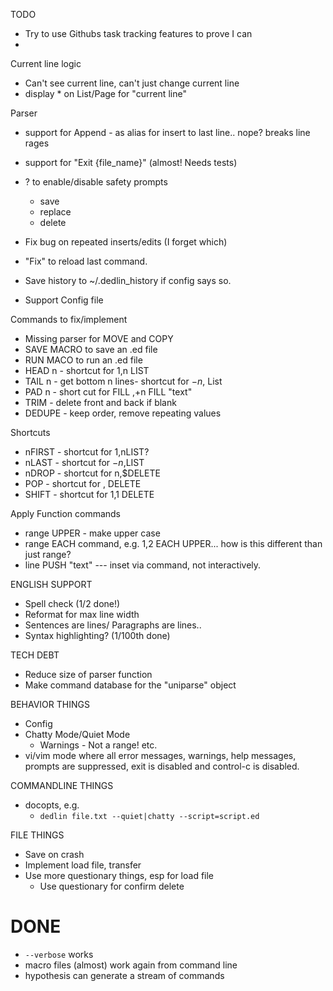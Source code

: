 TODO
- Try to use Githubs task tracking features to prove I can
-

Current line logic
- Can't see current line, can't just change current line
- display * on List/Page for "current line"

Parser
- support for Append - as alias for insert to last line.. nope? breaks line rages
- support for "Exit {file_name}" (almost! Needs tests)

- ? to enable/disable safety prompts
  - save
  - replace
  - delete
- Fix bug on repeated inserts/edits (I forget which)
- "Fix" to reload last command.
- Save history to ~/.dedlin_history if config says so.
- Support Config file

Commands to fix/implement
- Missing parser for MOVE and COPY
- SAVE MACRO to save an .ed file
- RUN MACO to run an .ed file
- HEAD n - shortcut for 1,n LIST
- TAIL n - get bottom n lines- shortcut for $-n,$ List
- PAD n - short cut for FILL $,$+n FILL "text"
- TRIM - delete front and back if blank
- DEDUPE - keep order, remove repeating values

Shortcuts
- nFIRST - shortcut for 1,nLIST?
- nLAST - shortcut for $-n,$LIST
- nDROP - shortcut for n,$DELETE
- POP - shortcut for $,$ DELETE
- SHIFT - shortcut for 1,1 DELETE

Apply Function commands
- range UPPER - make upper case
- range EACH command, e.g. 1,2 EACH UPPER... how is this different than just range?
- line PUSH "text" --- inset via command, not interactively.

ENGLISH SUPPORT
- Spell check (1/2 done!)
- Reformat for max line width
- Sentences are lines/ Paragraphs are lines..
- Syntax highlighting? (1/100th done)

TECH DEBT
- Reduce size of parser function
- Make command database for the "uniparse" object

BEHAVIOR THINGS
- Config
- Chatty Mode/Quiet Mode
  - Warnings - Not a range! etc.
- vi/vim mode where all error messages, warnings, help messages, prompts are suppressed,
exit is disabled and control-c is disabled.

COMMANDLINE THINGS
- docopts, e.g.
  - `dedlin file.txt --quiet|chatty --script=script.ed`

FILE THINGS
- Save on crash
- Implement load file, transfer
- Use more questionary things, esp for load file
  - Use questionary for confirm delete

# DONE
- `--verbose` works
- macro files (almost) work again from command line
- hypothesis can generate a stream of commands
